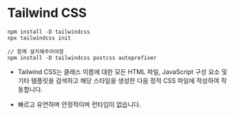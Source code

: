 # Tailwind CSS

    npm install -D tailwindcss
    npx tailwindcss init

    // 함께 설치해주어야함
    npm install -D tailwindcss postcss autoprefixer 

- Tailwind CSS는 클래스 이름에 대한 모든 HTML 파일, JavaScript 구성 요소 및 기타 템플릿을 검색하고 해당 스타일을 생성한 다음 정적 CSS 파일에 작성하여 작동합니다.

- 빠르고 유연하며 안정적이며 런타임이 없습니다.

